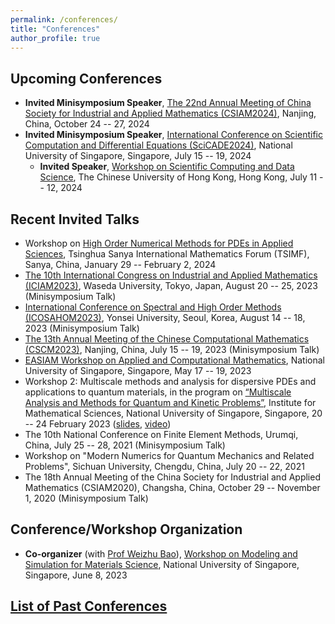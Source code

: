 ```yaml
---
permalink: /conferences/
title: "Conferences"
author_profile: true
---
```




Upcoming Conferences
------

- **Invited Minisymposium Speaker**, 
  [The 22nd Annual Meeting of China Society for Industrial and Applied Mathematics (CSIAM2024)](https://meeting.csiam.org.cn/#/2024), Nanjing, China, October 24 -- 27, 2024
- <!-- Minisymposium ``MS04 Communication of Structure-preserving Techniques for Computing Diffusion and Dispersion'', at the -->
  **Invited Minisymposium Speaker**, [International Conference on Scientific Computation and Differential Equations (SciCADE2024)](https://www.scicade2024.org), National University of Singapore, Singapore, July 15 -- 19, 2024
  - **Invited Speaker**, [Workshop on Scientific Computing and Data Science](https://www.math.cuhk.edu.hk/sites/default/files/research/workshop_on_scientific_computing_and_data_science.pdf), The Chinese University of Hong Kong, Hong Kong, July 11 -- 12, 2024


Recent Invited Talks
------

- Workshop on [High Order Numerical Methods for PDEs in Applied Sciences](http://www.tsimf.cn/meeting/detail?id=315), Tsinghua Sanya International Mathematics Forum (TSIMF), Sanya, China, January 29 -- February 2, 2024
- [The 10th International Congress on Industrial and Applied Mathematics (ICIAM2023)](https://iciam2023.org), Waseda University, Tokyo, Japan, August 20 -- 25, 2023 (Minisymposium Talk)
- [International Conference on Spectral and High Order Methods (ICOSAHOM2023)](http://www.icosahom2023.org), Yonsei University, Seoul, Korea, August 14 -- 18, 2023 (Minisymposium Talk)
- [The 13th Annual Meeting of the Chinese Computational Mathematics (CSCM2023)](http://cscm2021.com), Nanjing, China, July 15 -- 19, 2023 (Minisymposium Talk)
- [EASIAM Workshop on Applied and Computational Mathematics](https://sites.google.com/view/easiam2023workshop), National University of Singapore, Singapore, May 17 -- 19, 2023
- Workshop 2: Multiscale methods and analysis for dispersive PDEs and applications to quantum materials, in the program on [“Multiscale Analysis and Methods for Quantum and Kinetic Problems”](https://ims.nus.edu.sg/events/qkp2023/), Institute for Mathematical Sciences, National University of Singapore, Singapore, 20 -- 24 February 2023 ([slides](https://ims.nus.edu.sg/wp-content/uploads/2023/03/Wei-Liu.pdf), [video](https://mediaweb.ap.panopto.com/Panopto/Pages/Viewer.aspx?id=ca7e564c-c1b4-45a9-bb13-b028005715a8))
- The 10th National Conference on Finite Element Methods, Urumqi, China, July 25 -- 28, 2021 (Minisymposium Talk)
- Workshop on "Modern Numerics for Quantum Mechanics and Related Problems", Sichuan University, Chengdu, China, July 20 -- 22, 2021
- The 18th Annual Meeting of the China Society for Industrial and Applied Mathematics (CSIAM2020), Changsha, China, October 29 -- November 1, 2020 (Minisymposium Talk)


Conference/Workshop Organization
------

- **Co-organizer** (with [Prof Weizhu Bao](https://blog.nus.edu.sg/matbwz/)), [Workshop on Modeling and Simulation for Materials Science](https://sites.google.com/view/workshop-8-jun-2023-nus), National University of Singapore, Singapore, June 8, 2023


[List of Past Conferences](https://matwliu.github.io/conference-list)
------



